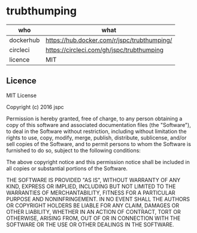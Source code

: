 trubthumping
==

| who       | what |
|-----------|------|
| dockerhub | https://hub.docker.com/r/jspc/trubthumping/   |
| circleci  | https://circleci.com/gh/jspc/trubthumping   |
| licence   | MIT   |


Licence
--

MIT License

Copyright (c) 2016 jspc

Permission is hereby granted, free of charge, to any person obtaining a copy
of this software and associated documentation files (the "Software"), to deal
in the Software without restriction, including without limitation the rights
to use, copy, modify, merge, publish, distribute, sublicense, and/or sell
copies of the Software, and to permit persons to whom the Software is
furnished to do so, subject to the following conditions:

The above copyright notice and this permission notice shall be included in all
copies or substantial portions of the Software.

THE SOFTWARE IS PROVIDED "AS IS", WITHOUT WARRANTY OF ANY KIND, EXPRESS OR
IMPLIED, INCLUDING BUT NOT LIMITED TO THE WARRANTIES OF MERCHANTABILITY,
FITNESS FOR A PARTICULAR PURPOSE AND NONINFRINGEMENT. IN NO EVENT SHALL THE
AUTHORS OR COPYRIGHT HOLDERS BE LIABLE FOR ANY CLAIM, DAMAGES OR OTHER
LIABILITY, WHETHER IN AN ACTION OF CONTRACT, TORT OR OTHERWISE, ARISING FROM,
OUT OF OR IN CONNECTION WITH THE SOFTWARE OR THE USE OR OTHER DEALINGS IN THE
SOFTWARE.

